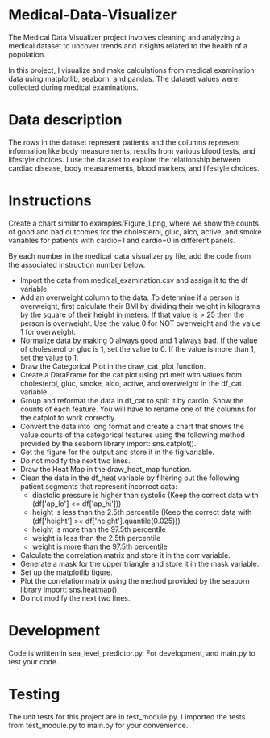 # Medical-Data-Visualizer

The Medical Data Visualizer project involves cleaning and analyzing a medical dataset to uncover trends and insights related to the health of a population. 

In this project, I  visualize and make calculations from medical examination data using matplotlib, seaborn, and pandas. The dataset values were collected during medical examinations.

# Data description
The rows in the dataset represent patients and the columns represent information like body measurements, results from various blood tests, and lifestyle choices. I use the dataset to explore the relationship between cardiac disease, body measurements, blood markers, and lifestyle choices.

# Instructions
Create a chart similar to examples/Figure_1.png, where we show the counts of good and bad outcomes for the cholesterol, gluc, alco, active, and smoke variables for patients with cardio=1 and cardio=0 in different panels.

By each number in the medical_data_visualizer.py file, add the code from the associated instruction number below.
- Import the data from medical_examination.csv and assign it to the df variable.
- Add an overweight column to the data. To determine if a person is overweight, first calculate their BMI by dividing their weight in kilograms by the square of their height in meters. If that value is > 25 then the person is overweight. Use the value 0 for NOT overweight and the value 1 for overweight.
- Normalize data by making 0 always good and 1 always bad. If the value of cholesterol or gluc is 1, set the value to 0. If the value is more than 1, set the value to 1.
- Draw the Categorical Plot in the draw_cat_plot function.
- Create a DataFrame for the cat plot using pd.melt with values from cholesterol, gluc, smoke, alco, active, and overweight in the df_cat variable.
- Group and reformat the data in df_cat to split it by cardio. Show the counts of each feature. You will have to rename one of the columns for the catplot to work correctly.
- Convert the data into long format and create a chart that shows the value counts of the categorical features using the following method provided by the seaborn library import: sns.catplot().
- Get the figure for the output and store it in the fig variable.
- Do not modify the next two lines.
- Draw the Heat Map in the draw_heat_map function.
- Clean the data in the df_heat variable by filtering out the following patient segments that represent incorrect data:
    - diastolic pressure is higher than systolic (Keep the correct data with (df['ap_lo'] <= df['ap_hi']))
    - height is less than the 2.5th percentile (Keep the correct data with (df['height'] >= df['height'].quantile(0.025)))
    - height is more than the 97.5th percentile
    - weight is less than the 2.5th percentile
    - weight is more than the 97.5th percentile
- Calculate the correlation matrix and store it in the corr variable.
- Generate a mask for the upper triangle and store it in the mask variable.
- Set up the matplotlib figure.
- Plot the correlation matrix using the method provided by the seaborn library import: sns.heatmap().
- Do not modify the next two lines.

# Development
Code is written in sea_level_predictor.py. For development, and main.py to test your code.

# Testing
The unit tests for this project are in test_module.py. I imported the tests from test_module.py to main.py for your convenience.



